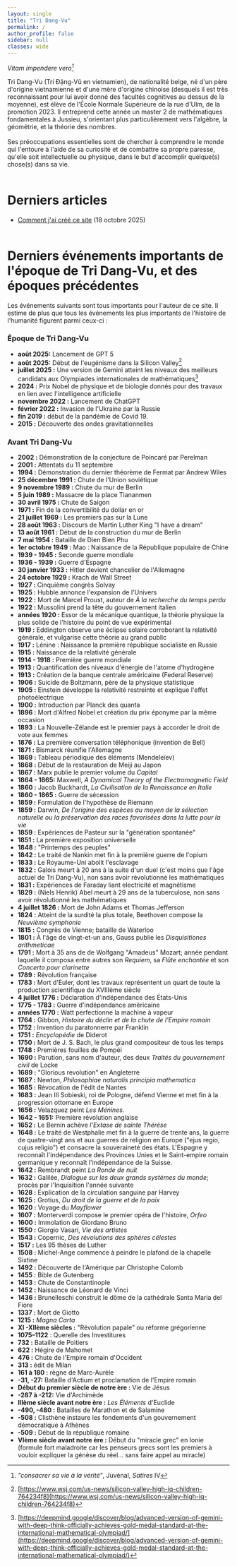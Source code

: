 ```yaml
---
layout: single
title: "Tri Dang-Vu"
permalink: /
author_profile: false
sidebar: null
classes: wide
---
```


*Vitam impendere vero[^1]*


Tri Dang-Vu (Trí Đặng-Vũ en vietnamien), de nationalité belge, né d'un père d'origine vietnamienne et d'une mère d'origine chinoise (desquels il est très reconnaissant pour lui avoir donné des facultés cognitives au dessus de la moyenne), est élève de l'École Normale Supérieure de la rue d'Ulm, de la promotion 2023. Il entreprend cette année un master 2 de mathématiques fondamentales à Jussieu, s'orientant plus particulièrement vers l'algèbre, la géométrie, et la théorie des nombres. <br><br>
Ses préoccupations essentielles sont de chercher à comprendre le monde qui l'entoure à l'aide de sa curiosité et de combattre sa propre paresse, qu'elle soit intellectuelle ou physique, dans le but d'accomplir quelque(s) chose(s) dans sa vie.<br><br>



# Derniers articles
- [Comment j'ai créé ce site](/commentjaicreecesite/) (18 octobre 2025)
<br><br>

# Derniers événements importants de l'époque de Tri Dang-Vu, et des époques précédentes
Les événements suivants sont tous importants pour l'auteur de ce site. Il estime de plus que tous les événements les plus importants de l'histoire de l'humanité figurent parmi ceux-ci :
### Époque de Tri Dang-Vu
- **août 2025:** Lancement de GPT 5
- **août 2025:** Début de l'eugénisme dans la Silicon Valley[^2]
- **juillet 2025 :** Une version de Gemini atteint les niveaux des meilleurs candidats aux Olympiades internationales de mathématiques[^3]
- **2024 :** Prix Nobel de physique et de biologie donnés pour des travaux en lien avec l'intelligence artificielle
- **novembre 2022 :** Lancement de ChatGPT
- **février 2022 :** Invasion de l'Ukraine par la Russie
- **fin 2019 :** début de la pandémie de Covid 19.
- **2015 :** Découverte des ondes gravitationnelles    
### Avant Tri Dang-Vu
- **2002 :** Démonstration de la conjecture de Poincaré par Perelman
- **2001 :** Attentats du 11 septembre
- **1994 :** Démonstration du dernier théorème de Fermat par Andrew Wiles
- **25 décembre 1991 :** Chute de l'Union soviétique
-  **9 novembre 1989 :** Chute du mur de Berlin
-  **5 juin 1989 :** Massacre de la place Tiananmen
-  **30 avril 1975 :** Chute de Saigon
-  **1971 :** Fin de la convertibilité du dollar en or
-  **21 juillet 1969 :** Les premiers pas sur la Lune
-  **28 août 1963 :** Discours de Martin Luther King "I have a dream"
-  **13 août 1961 :** Début de la construction du mur de Berlin
-  **7 mai 1954 :** Bataille de Dien Bien Phu
-  **1er octobre 1949 :** Mao : Naissance de la République populaire de Chine
-  **1939 - 1945 :** Seconde guerre mondiale
-  **1936 - 1939 :** Guerre d'Espagne
- **30 janvier 1933 :** Hitler devient chancelier de l'Allemagne
- **24 octobre 1929 :** Krach de Wall Street
- **1927 :** Cinquième congrès Solvay
- **1925 :** Hubble annonce l'expansion de l'Univers
- **1922 :** Mort de Marcel Proust, auteur de *À la recherche du temps perdu*
- **1922 :** Mussolini prend la tête du gouvernement italien
- **années 1920 :** Essor de la mécanique quantique, la théorie physique la plus solide de l'histoire du point de vue expérimental
- **1919 :** Eddington observe une éclipse solaire corroborant la relativité générale, et vulgarise cette théorie au grand public
- **1917 :** Lénine : Naissance la première république socialiste en Russie
- **1915 :** Naissance de la relativité générale
- **1914 - 1918 :** Première guerre mondiale
- **1913 :** Quantification des niveaux d'énergie de l'atome d'hydrogène
- **1913 :** Création de la banque centrale américaine (Federal Reserve)
- **1906 :** Suicide de Boltzmann, père de la physique statistique
- **1905 :** Einstein développe la relativité restreinte et explique l'effet photoélectrique
- **1900 :** Introduction par Planck des quanta
- **1896 :** Mort d'Alfred Nobel et création du prix éponyme par la même occasion
- **1893 :** La Nouvelle-Zélande est le premier pays à accorder le droit de vote aux femmes
- **1876 :** La première conversation téléphonique (invention de Bell)
- **1871 :** Bismarck réunifie l'Allemagne
- **1869 :** Tableau périodique des éléments (Mendeleïev)
- **1868 :** Début de la restauration de Meiji au Japon
- **1867 :** Marx publie le premier volume du *Capital*
- **1864 - 1865:** Maxwell, *A Dynamical Theory of the Electromagnetic Field*
- **1860 :** Jacob Buckhardt, *La Civilisation de la Renaissance en Italie*
- **1860 - 1865 :** Guerre de sécession
- **1859 :** Formulation de l'hypothèse de Riemann
- **1859 :** Darwin, *De l'origine des espèces au moyen de la sélection naturelle ou la préservation des races favorisées dans la lutte pour la vie*
- **1859 :** Expériences de Pasteur sur la "génération spontanée"
- **1851 :** La première exposition universelle
- **1848 :** "Printemps des peuples"
- **1842 :** Le traité de Nankin met fin à la première guerre de l'opium
- **1833 :** Le Royaume-Uni abolit l'esclavage
- **1832 :** Galois meurt à 20 ans à la suite d'un duel (c'est moins que l'âge actuel de Tri Dang-Vu), non sans avoir révolutionné les mathématiques 
- **1831 :** Expériences de Faraday liant electricité et magnétisme
- **1829 :** (Niels Henrik) Abel meurt à 29 ans de la tuberculose, non sans avoir révolutionné les mathématiques
- **4 juillet 1826 :** Mort de John Adams et Thomas Jefferson
- **1824 :** Atteint de la surdité la plus totale, Beethoven compose la *Neuvième symphonie*
- **1815 :** Congrès de Vienne; bataille de Waterloo
- **1801 :** À l'âge de vingt-et-un ans, Gauss publie les *Disquisitiones arithmeticae*
- **1791 :** Mort à 35 ans de de Wolfgang "Amadeus" Mozart; année pendant laquelle il composa entre autres son *Requiem*, sa *Flûte enchantée* et son *Concerto pour clarinette*
- **1789 :** Révolution française
- **1783 :** Mort d'Euler, dont les travaux représentent un quart de toute la production scientifique du XVIIIème siècle
- **4 juillet 1776 :** Déclaration d'indépendance des États-Unis
- **1775 - 1783 :** Guerre d'indépendance américaine
- **années 1770 :** Watt perfectionne la machine à vapeur
- **1764 :** Gibbon, *Histoire du déclin et de la chute de l'Empire romain*
- **1752 :** Invention du paratonnerre par Franklin
- **1751 :** *Encyclopédie* de Diderot
- **1750 :** Mort de J. S. Bach, le plus grand compositeur de tous les temps
- **1748 :** Premières fouilles de Pompéi
- **1690 :** Parution, sans nom d'auteur, des deux *Traités du gouvernement civil* de Locke
- **1689 :** "Glorious revolution" en Angleterre
- **1687 :** Newton, *Philosophiae naturalis principia mathematica*
- **1685 :** Révocation de l'édit de Nantes
- **1683 :** Jean III Sobieski, roi de Pologne, défend Vienne et met fin à la progression ottomane en Europe
- **1656 :** Velazquez peint *Les Ménines*.
- **1642 - 1651:** Première révolution anglaise
- **1652 :** Le Bernin achève *l'Extase de sainte Thérèse*
- **1648 :** Le traité de Westphalie met fin à la guerre de trente ans, la guerre de quatre-vingt ans et aux guerres de religion en Europe ("ejus regio, cujus religio") et consacre la souveraineté des états. L'Espagne y reconnaît l'indépendance des Provinces Unies et le Saint-empire romain germanique y reconnaît l'indépendance de la Suisse.
- **1642 :** Rembrandt peint *La Ronde de nuit*
- **1632 :** Galilée, *Dialogue sur les deux grands systèmes du monde*; procès par l'Inquisition l'année suivante
- **1628 :** Explication de la circulation sanguine par Harvey
- **1625 :** Grotius, *Du droit de la guerre et de la paix*
- **1620 :** Voyage du *Mayflower*
- **1607 :** Monterverdi compose le premier opéra de l'histoire, *Orfeo*
- **1600 :** Immolation de Giordano Bruno
- **1550 :** Giorgio Vasari, *Vie des artistes*
- **1543 :** Copernic, *Des révolutions des sphères célestes*
- **1517 :** Les 95 thèses de Luther
- **1508 :** Michel-Ange commence à peindre le plafond de la chapelle Sixtine
- **1492 :** Découverte de l'Amérique par Christophe Colomb
- **1455 :** Bible de Gutenberg
- **1453 :** Chute de Constantinople
- **1452 :** Naissance de Léonard de Vinci
- **1436 :** Brunelleschi construit le dôme de la cathédrale Santa Maria del Fiore
- **1337 :** Mort de Giotto
- **1215 :** *Magna Carta*
- **XI -XIIème siècles :** "Révolution papale" ou réforme grégorienne
- **1075–1122** : Querelle des Investitures
- **732 :** Bataille de Poitiers
- **622 :** Hégire de Mahomet
- **476 :** Chute de l'Empire romain d'Occident
- **313 :** édit de Milan
- **161 à 180 :** règne de Marc-Aurèle
- **-31, -27:** Bataille d'Actium et proclamation de l'Empire romain
- **Début du premier siècle de notre ère :** Vie de Jésus
- **-287 à -212:** Vie d'Archimède
- **IIIème siècle avant notre ère :** *Les Éléments* d'Euclide
- **-490, -480 :** Batailles de Marathon et de Salamine
- **-508 :** Clisthène instaure les fondements d'un gouvernement démocratique à Athènes
- **-509 :** Début de la république romaine
- **VIème siècle avant notre ère :** Début du "miracle grec" en Ionie (formule fort maladroite car les penseurs grecs sont les premiers à vouloir expliquer la génèse du réel... sans faire appel au miracle)


[^1]: *"consacrer sa vie à la vérité"*, Juvénal, *Satires* IV
[^2]: [https://www.wsj.com/us-news/silicon-valley-high-iq-children-764234f8](https://www.wsj.com/us-news/silicon-valley-high-iq-children-764234f8)
[^3]: [https://deepmind.google/discover/blog/advanced-version-of-gemini-with-deep-think-officially-achieves-gold-medal-standard-at-the-international-mathematical-olympiad/](https://deepmind.google/discover/blog/advanced-version-of-gemini-with-deep-think-officially-achieves-gold-medal-standard-at-the-international-mathematical-olympiad/)

